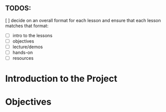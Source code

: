 ##  TODOS:
[ ] decide on an overall format for each lesson and ensure that each lesson matches that format:  

* [ ] intro to the lessons  
* [ ] objectives  
* [ ] lecture/demos  
* [ ] hands-on  
* [ ] resources 

# Introduction to the Project

# Objectives


